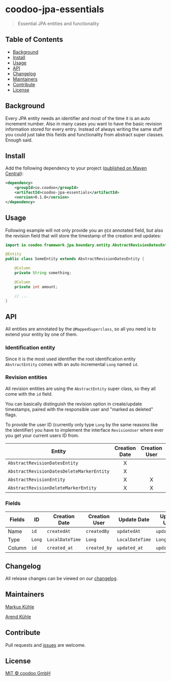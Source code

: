 # coodoo-jpa-essentials

> Essential JPA entities and functionality

## Table of Contents

- [Background](#background)
- [Install](#install)
- [Usage](#usage)
- [API](#api)
- [Changelog](#changelog)
- [Maintainers](#maintainers)
- [Contribute](#contribute)
- [License](#license)

## Background

Every JPA entity needs an identifier and most of the time it is an auto increment number. Also in many cases you want to have the basic revision information stored for every entry.
Instead of always writing the same stuff you could just take this fields and functionality from abstract super classes. Enough said.


## Install

Add the following dependency to your project ([published on Maven Central](http://search.maven.org/#artifactdetails%7Cio.coodoo%7Ccoodoo-jpa-essentials%7C0.1.0%7Cjar)):

```xml
<dependency>
    <groupId>io.coodoo</groupId>
    <artifactId>coodoo-jpa-essentials</artifactId>
    <version>0.1.0</version>
</dependency>
```

## Usage

Following example will not only provide you an `@Id` annotated field, but also the revision field that will store the timestamp of the creation and updates:

```java
import io.coodoo.framework.jpa.boundary.entity.AbstractRevisionDatesEntity;

@Entity
public class SomeEntity extends AbstractRevisionDatesEntity {

    @Column
    private String something;

    @Column
    private int amount;

    // ...
}
```


## API

All entities are annotated by the `@MappedSuperclass`, so all you need is to extend your entity by one of them.

### Identification entity

Since it is the most used identifier the root identification entity `AbstractEntity` comes with an auto incremental `Long` named `id`.

### Revision entities

All revision entities are using the `AbstractEntity` super class, so they all come with the `id` field.

You can basically distinguish the revision option in create/update timestamps, paired with the responsible user and "marked as deleted" flags.

To provide the user ID (currently only type `Long` by the same reasons like the identifier) you have to implement the interface `RevisionUser` where ever you get your current users ID from.


| Entity                                    | Creation Date | Creation User | Update Date | Update User | Delete Date | Delete User |
|-------------------------------------------|:-------------:|:-------------:|:-----------:|:-----------:|:-----------:|:-----------:|
| `AbstractRevisionDatesEntity`             |       X       |               |      X      |             |             |             |
| `AbstractRevisionDatesDeleteMarkerEntity` |       X       |               |      X      |             |      X      |             |
| `AbstractRevisionEntity`                  |       X       |       X       |      X      |      X      |             |             |
| `AbstractRevisionDeleteMarkerEntity`      |       X       |       X       |      X      |      X      |      X      |      X      |


### Fields

| Fields      | ID     | Creation Date   | Creation User   | Update Date     | Update User   | Deletion Date   | Deletion User   |
|-------------|--------|-----------------|-----------------|-----------------|---------------|-----------------|-----------------|
| Name        | `id`   | `createdAt`     | `createdBy`     | `updatedAt`     | `updatedBy`   | `deletedAt`     | `deletedBy`     |
| Type        | `Long` | `LocalDateTime` | `Long`          | `LocalDateTime` | `Long`        | `LocalDateTime` | `Long`          |
| Column      | `id`   | `created_at`    | `created_by`    | `updated_at`    | `updated_by`  | `deleted_at`    | `deleted_by`    |


## Changelog

All release changes can be viewed on our [changelog](./CHANGELOG.md).

## Maintainers

[Markus Kühle](https://github.com/mkuehle)

[Arend Kühle](https://github.com/laugen)

## Contribute

Pull requests and [issues](https://github.com/coodoo-io/coodoo-jpa-essentials/issues) are welcome.

## License

[MIT © coodoo GmbH](./LICENSE)